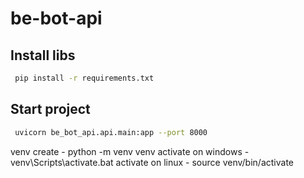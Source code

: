 # be-bot-api

## Install libs

```bash
 pip install -r requirements.txt
```

## Start project

```bash
 uvicorn be_bot_api.api.main:app --port 8000
```


venv
create - python -m venv venv
activate on windows - venv\Scripts\activate.bat
activate on linux - source venv/bin/activate
